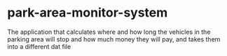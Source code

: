 # park-area-monitor-system
The application that calculates where and how long the vehicles in the parking area will stop and how much money they will pay, and takes them into a different dat file
